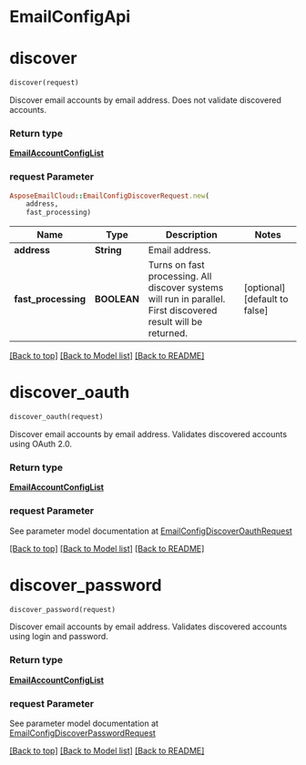 # EmailConfigApi

            
<a name="discover"></a>
# discover

```ruby
discover(request)
```

Discover email accounts by email address. Does not validate discovered accounts.             

### Return type

[**EmailAccountConfigList**](EmailAccountConfigList.md)

### request Parameter
```ruby
AsposeEmailCloud::EmailConfigDiscoverRequest.new(
    address,
    fast_processing)
```

Name | Type | Description  | Notes
------------- | ------------- | ------------- | -------------
 **address** | **String** | Email address. | 
 **fast_processing** | **BOOLEAN** | Turns on fast processing. All discover systems will run in parallel. First discovered result will be returned.              | [optional] [default to false]

[[Back to top]](#) [[Back to Model list]](Models.md) [[Back to README]](README.md)
            
<a name="discover_oauth"></a>
# discover_oauth

```ruby
discover_oauth(request)
```

Discover email accounts by email address. Validates discovered accounts using OAuth 2.0.             

### Return type

[**EmailAccountConfigList**](EmailAccountConfigList.md)

### request Parameter

See parameter model documentation at [EmailConfigDiscoverOauthRequest](EmailConfigDiscoverOauthRequest.md)

[[Back to top]](#) [[Back to Model list]](Models.md) [[Back to README]](README.md)
            
<a name="discover_password"></a>
# discover_password

```ruby
discover_password(request)
```

Discover email accounts by email address. Validates discovered accounts using login and password.             

### Return type

[**EmailAccountConfigList**](EmailAccountConfigList.md)

### request Parameter

See parameter model documentation at [EmailConfigDiscoverPasswordRequest](EmailConfigDiscoverPasswordRequest.md)

[[Back to top]](#) [[Back to Model list]](Models.md) [[Back to README]](README.md)

